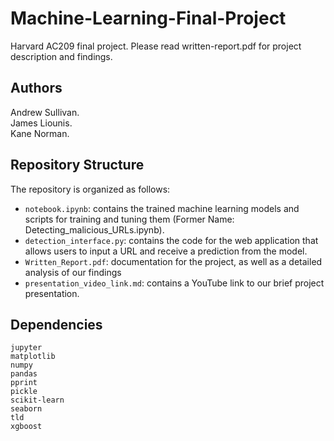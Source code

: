 # Machine-Learning-Final-Project
Harvard AC209 final project.
Please read written-report.pdf for project description and findings.

## Authors
Andrew Sullivan.   
James Liounis.   
Kane Norman.   

## Repository Structure
The repository is organized as follows:

- `notebook.ipynb`: contains the trained machine learning models and scripts for training and tuning them (Former Name: Detecting_malicious_URLs.ipynb).
- `detection_interface.py`: contains the code for the web application that allows users to input a URL and receive a prediction from the model.
- `Written_Report.pdf`: documentation for the project, as well as a detailed analysis of our findings
- `presentation_video_link.md`: contains a YouTube link to our brief project presentation.

## Dependencies
```
jupyter
matplotlib
numpy
pandas
pprint
pickle
scikit-learn
seaborn
tld
xgboost
```

